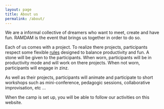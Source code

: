 ```yaml
---
layout: page
title: About us
permalink: /about/
---
```


We are a informal collective of dreamers who want to meet, create and have fun. RAMDAM is the event that brings us together in order to do so. 

Each of us comes with a project. To realize there projects, participants respect some flexible [rules](/rules) designed to balance productivity and fun. A stone will be given to the participants. When worn, participants will be in productivity mode and will work on there projects. When not worn, participants will engage in zinz.

As well as their projects, participants will animate and participate to short workshops such as mini-conference, pedagogic sessions, collaborative improvisation, etc ...

When the camp is set up, you will be able to follow our activities on this website.
